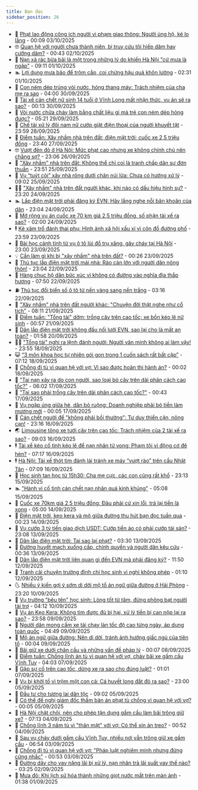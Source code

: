 ```yaml
---
title: Bạn đọc
sidebar_position: 26
---
```


<!-- dantri-ban-doc:START -->
- 🦒 [Phạt lao động công ích người vi phạm giao thông: Người ủng hộ, kẻ lo lắng](https://dantri.com.vn/ban-doc/phat-lao-dong-cong-ich-nguoi-vi-pham-giao-thong-nguoi-ung-ho-ke-lo-lang-20251003000644269.htm) - 00:09 03/10/2025
- 🤓 [Quan hệ với người chưa thành niên, bị truy cứu tội hiếp dâm hay cưỡng dâm?](https://dantri.com.vn/ban-doc/quan-he-voi-nguoi-chua-thanh-nien-bi-truy-cuu-toi-hiep-dam-hay-cuong-dam-20251002074252470.htm) - 00:43 02/10/2025
- 🐻 [Nạn xả rác bừa bãi là một trong những lý do khiến Hà Nội &quot;cứ mưa là ngập&quot;](https://dantri.com.vn/ban-doc/nan-xa-rac-bua-bai-la-mot-trong-nhung-ly-do-khien-ha-noi-cu-mua-la-ngap-20251001153714121.htm) - 09:11 01/10/2025
- 🏊 [Lợi dụng mưa bão để trộm cắp, coi chừng hậu quả khôn lường](https://dantri.com.vn/ban-doc/loi-dung-mua-bao-de-trom-cap-coi-chung-hau-qua-khon-luong-20251001074240088.htm) - 02:31 01/10/2025
- 💄 [Con ném dép trúng vòi nước, hỏng thang máy: Trách nhiệm của cha mẹ ra sao](https://dantri.com.vn/ban-doc/con-nem-dep-trung-voi-nuoc-hong-thang-may-trach-nhiem-cua-cha-me-ra-sao-20250929224658329.htm) - 04:00 30/09/2025
- 🫣 [Tài xế cán chết nữ sinh 14 tuổi ở Vĩnh Long mất nhận thức, vụ án sẽ ra sao?](https://dantri.com.vn/ban-doc/tai-xe-can-chet-nu-sinh-14-tuoi-o-vinh-long-mat-nhan-thuc-vu-an-se-ra-sao-20250929235640539.htm) - 00:13 30/09/2025
- 🎃 [Vòi nước chữa cháy làm bằng chất liệu gì mà trẻ con ném dép hỏng được?](https://dantri.com.vn/ban-doc/voi-nuoc-chua-chay-lam-bang-chat-lieu-gi-ma-tre-con-nem-dep-hong-duoc-20250929083202343.htm) - 05:21 29/09/2025
- 🦄 [Chế tài xử lý đôi nam nữ cướp giật điện thoại của người khuyết tật](https://dantri.com.vn/ban-doc/che-tai-xu-ly-doi-nam-nu-cuop-giat-dien-thoai-cua-nguoi-khuyet-tat-20250928181009119.htm) - 23:59 28/09/2025
- 💯 [Điểm tuần: Xây nhầm nhà trên đất; điện mặt trời; cuốc xe 2,5 triệu đồng](https://dantri.com.vn/ban-doc/diem-tuan-xay-nham-nha-tren-dat-dien-mat-troi-cuoc-xe-25-trieu-dong-20250928002708885.htm) - 23:40 27/09/2025
- 🤓 [Vượt đèn đỏ ở Hà Nội: Mức phạt cao nhưng xe không chính chủ nên chẳng sợ?](https://dantri.com.vn/ban-doc/vuot-den-do-o-ha-noi-muc-phat-cao-nhung-xe-khong-chinh-chu-nen-chang-so-20250926102126620.htm) - 23:06 26/09/2025
- 🥷 [&quot;Xây nhầm&quot; nhà trên đất: Không thể chỉ coi là tranh chấp dân sự đơn thuần](https://dantri.com.vn/ban-doc/xay-nham-nha-tren-dat-khong-the-chi-coi-la-tranh-chap-dan-su-don-thuan-20250925232833223.htm) - 23:51 25/09/2025
- 🐻 [Vụ “tuýt còi” xây nhà rông dưới chân núi lửa: Chưa có hướng xử lý](https://dantri.com.vn/ban-doc/vu-tuyt-coi-xay-nha-rong-duoi-chan-nui-lua-chua-co-huong-xu-ly-20250924083233536.htm) - 09:02 25/09/2025
- 🧑‍💻 [&quot;Xây nhầm&quot; nhà trên đất người khác, khi nào có dấu hiệu hình sự?](https://dantri.com.vn/ban-doc/xay-nham-nha-tren-dat-nguoi-khac-khi-nao-co-dau-hieu-hinh-su-20250924185514859.htm) - 23:20 24/09/2025
- 🏊 [Lắp điện mặt trời phải đăng ký EVN: Hãy lắng nghe nỗi băn khoăn của dân](https://dantri.com.vn/ban-doc/lap-dien-mat-troi-phai-dang-ky-evn-hay-lang-nghe-noi-ban-khoan-cua-dan-20250922221326822.htm) - 23:04 24/09/2025
- 🦆 [Mở rộng vụ án cuốc xe 70 km giá 2,5 triệu đồng, số phận tài xế ra sao?](https://dantri.com.vn/ban-doc/mo-rong-vu-an-cuoc-xe-70-km-gia-25-trieu-dong-so-phan-tai-xe-ra-sao-20250923231102992.htm) - 02:00 24/09/2025
- 🕴 [Kẻ xăm trổ đánh thai phụ: Hình ảnh xã hội xấu xí vì côn đồ đường phố](https://dantri.com.vn/ban-doc/ke-xam-tro-danh-thai-phu-hinh-anh-xa-hoi-xau-xi-vi-con-do-duong-pho-20250923153402845.htm) - 23:59 23/09/2025
- 🌈 [Bài học cảnh tỉnh từ vụ ô tô lùi đổ trụ xăng, gây cháy tại Hà Nội](https://dantri.com.vn/ban-doc/bai-hoc-canh-tinh-tu-vu-o-to-lui-do-tru-xang-gay-chay-tai-ha-noi-20250923140818793.htm) - 23:00 23/09/2025
- 💡 [Cần làm gì khi bị &quot;xây nhầm&quot; nhà trên đất?](https://dantri.com.vn/ban-doc/can-lam-gi-khi-bi-xay-nham-nha-tren-dat-20250922232537391.htm) - 00:26 23/09/2025
- 🐻 [Thủ tục lắp điện mặt trời mái nhà: Rào cản lớn với người dân nông thôn!](https://dantri.com.vn/ban-doc/thu-tuc-lap-dien-mat-troi-mai-nha-rao-can-lon-voi-nguoi-dan-nong-thon-20250922081001569.htm) - 23:04 22/09/2025
- 💪 [Hàng chục hộ dân bức xúc vì không có đường vào nghĩa địa thắp hương](https://dantri.com.vn/ban-doc/hang-chuc-ho-dan-buc-xuc-vi-khong-co-duong-vao-nghia-dia-thap-huong-20250922121121348.htm) - 07:50 22/09/2025
- ⛽️ [Thủ tục đổi biển số ô tô từ nền vàng sang nền trắng](https://dantri.com.vn/ban-doc/thu-tuc-doi-bien-so-o-to-tu-nen-vang-sang-nen-trang-20250922101512688.htm) - 03:16 22/09/2025
- 🦍 [&quot;Xây nhầm&quot; nhà trên đất người khác: &quot;Chuyện đời thật nghe như cổ tích&quot;](https://dantri.com.vn/ban-doc/xay-nham-nha-tren-dat-nguoi-khac-chuyen-doi-that-nghe-nhu-co-tich-20250921105506589.htm) - 08:11 21/09/2025
- 🤖 [Điểm tuần: &quot;Tổng tài&quot; dởm; trồng cây trên cao tốc; xe bồn kéo lê nữ sinh](https://dantri.com.vn/ban-doc/diem-tuan-tong-tai-dom-trong-cay-tren-cao-toc-xe-bon-keo-le-nu-sinh-20250921010449543.htm) - 00:57 21/09/2025
- 🌈 [Dân lắp điện mặt trời không đấu nối lưới EVN, sao lại cho là mất an toàn?](https://dantri.com.vn/ban-doc/dan-lap-dien-mat-troi-khong-dau-noi-luoi-evn-sao-lai-cho-la-mat-an-toan-20250919132719932.htm) - 01:58 20/09/2025
- 👨‍🏫 [&quot;Tổng tài&quot; nghi ra lệnh đánh người: Người văn minh không ai làm vậy!](https://dantri.com.vn/ban-doc/tong-tai-nghi-ra-lenh-danh-nguoi-nguoi-van-minh-khong-ai-lam-vay-20250919001825851.htm) - 23:55 18/09/2025
- 😺 [“3 môn khoa học tự nhiên gói gọn trong 1 cuốn sách rất bất cập”](https://dantri.com.vn/ban-doc/3-mon-khoa-hoc-tu-nhien-goi-gon-trong-1-cuon-sach-rat-bat-cap-20250918132600728.htm) - 07:12 18/09/2025
- 🎃 [Chồng đi tù vì quan hệ với vợ: Vì sao được hoãn thi hành án?](https://dantri.com.vn/ban-doc/chong-di-tu-vi-quan-he-voi-vo-vi-sao-duoc-hoan-thi-hanh-an-20250918065516610.htm) - 00:02 18/09/2025
- 🚀 [&quot;Tai nạn xảy ra do con người, sao loại bỏ cây trên dải phân cách cao tốc?&quot;](https://dantri.com.vn/ban-doc/tai-nan-xay-ra-do-con-nguoi-sao-loai-bo-cay-tren-dai-phan-cach-cao-toc-20250917100451702.htm) - 06:02 17/09/2025
- 🧐 [&quot;Tại sao phải trồng cây trên dải phân cách cao tốc?&quot;](https://dantri.com.vn/ban-doc/tai-sao-phai-trong-cay-tren-dai-phan-cach-cao-toc-20250917073843066.htm) - 00:43 17/09/2025
- 🌋 [Vụ ngập úng giữa hè, dân bỏ ruộng: Doanh nghiệp phải bỏ tiền làm mương mới](https://dantri.com.vn/ban-doc/vu-ngap-ung-giua-he-dan-bo-ruong-doanh-nghiep-phai-bo-tien-lam-muong-moi-20250912084207777.htm) - 00:05 17/09/2025
- 🦏 [Cán chết người để &quot;không phải bồi thường&quot;: Tư duy thiển cận, nông cạn!](https://dantri.com.vn/ban-doc/can-chet-nguoi-de-khong-phai-boi-thuong-tu-duy-thien-can-nong-can-20250916110151922.htm) - 23:16 16/09/2025
- 🌏 [Limousine tông xe tưới cây trên cao tốc: Trách nhiệm của 2 tài xế ra sao?](https://dantri.com.vn/ban-doc/limousine-tong-xe-tuoi-cay-tren-cao-toc-trach-nhiem-cua-2-tai-xe-ra-sao-20250915235327664.htm) - 09:03 16/09/2025
- 🕴 [Tài xế kéo cố tình kéo lê để nạn nhân tử vong: Phạm tội vì động cơ đê hèn?](https://dantri.com.vn/ban-doc/tai-xe-keo-co-tinh-keo-le-de-nan-nhan-tu-vong-pham-toi-vi-dong-co-de-hen-20250915230012205.htm) - 07:17 16/09/2025
- 🕴 [Hà Nội: Tài xế thót tim đánh lái tránh xe máy “vượt rào” trên cầu Nhật Tân](https://dantri.com.vn/ban-doc/ha-noi-tai-xe-thot-tim-danh-lai-tranh-xe-may-vuot-rao-tren-cau-nhat-tan-20250916073113255.htm) - 07:09 16/09/2025
- 🎉 [Học sinh tan học từ 15h30: Cha mẹ cực, các con cũng rất khổ](https://dantri.com.vn/ban-doc/hoc-sinh-tan-hoc-tu-15h30-cha-me-cuc-cac-con-cung-rat-kho-20250915165652295.htm) - 23:13 15/09/2025
- 🏊 [&quot;Hành vi cố tình cán chết nạn nhân quá kinh khủng&quot;](https://dantri.com.vn/ban-doc/hanh-vi-co-tinh-can-chet-nan-nhan-qua-kinh-khung-20250915100543555.htm) - 05:08 15/09/2025
- 🦣 [Cuốc xe 70km giá 2,5 triệu đồng: Đâu phải cứ xin lỗi, trả lại tiền là xong](https://dantri.com.vn/ban-doc/cuoc-xe-70km-gia-25-trieu-dong-dau-phai-cu-xin-loi-tra-lai-tien-la-xong-20250914002146918.htm) - 05:00 14/09/2025
- 💫 [Điện mặt trời, kẹo kera và mộ giữa đường thu hút bạn đọc tuần qua](https://dantri.com.vn/ban-doc/dien-mat-troi-keo-kera-va-mo-giua-duong-thu-hut-ban-doc-tuan-qua-20250913231436302.htm) - 00:23 14/09/2025
- 🌈 [Vụ cướp 3 tỷ tiền giao dịch USDT: Cướp tiền ảo có phải cướp tài sản?](https://dantri.com.vn/ban-doc/vu-cuop-3-ty-tien-giao-dich-usdt-cuop-tien-ao-co-phai-cuop-tai-san-20250913135851737.htm) - 23:08 13/09/2025
- 🫣 [Dân lắp điện mặt trời: Tại sao lại phạt?](https://dantri.com.vn/ban-doc/dan-lap-dien-mat-troi-tai-sao-lai-phat-20250913100206893.htm) - 03:30 13/09/2025
- 🎉 [Đường huyết mạch xuống cấp, chính quyền và người dân kêu cứu](https://dantri.com.vn/ban-doc/duong-huyet-mach-xuong-cap-chinh-quyen-va-nguoi-dan-keu-cuu-20250912142808517.htm) - 00:36 13/09/2025
- 🥸 [Dân lắp điện mặt trời liên quan gì đến EVN mà phải đăng ký?](https://dantri.com.vn/ban-doc/dan-lap-dien-mat-troi-lien-quan-gi-den-evn-ma-phai-dang-ky-20250912172759901.htm) - 11:50 12/09/2025
- 🦄 [Tranh cãi chuyện trường đình chỉ học sinh vì nghỉ không phép](https://dantri.com.vn/ban-doc/tranh-cai-chuyen-truong-dinh-chi-hoc-sinh-vi-nghi-khong-phep-20250912065742179.htm) - 01:10 12/09/2025
- 🌜 [Nhiều ý kiến gợi ý sớm di dời mộ tổ án ngữ giữa đường ở Hải Phòng](https://dantri.com.vn/ban-doc/nhieu-y-kien-goi-y-som-di-doi-mo-to-an-ngu-giua-duong-o-hai-phong-20250910162931724.htm) - 23:20 10/09/2025
- 🎉 [Vụ trường &quot;bêu tên&quot; học sinh: Lòng tốt từ tâm, đừng phông bạt người tài trợ](https://dantri.com.vn/ban-doc/vu-truong-beu-ten-hoc-sinh-long-tot-tu-tam-dung-phong-bat-nguoi-tai-tro-20250910072428215.htm) - 04:12 10/09/2025
- 🦄 [Vụ án Kẹo Kera: Không tìm được đủ bị hại, xử lý tiền bị can nộp lại ra sao?](https://dantri.com.vn/ban-doc/vu-an-keo-kera-khong-tim-duoc-du-bi-hai-xu-ly-tien-bi-can-nop-lai-ra-sao-20250909235500707.htm) - 23:58 09/09/2025
- 🧰 [Người dân mong cấm xe tải chạy làn tốc độ cao từng ngày, áp dụng toàn quốc](https://dantri.com.vn/ban-doc/nguoi-dan-mong-cam-xe-tai-chay-lan-toc-do-cao-tung-ngay-ap-dung-toan-quoc-20250909095455095.htm) - 04:49 09/09/2025
- 🤡 [Mộ án ngữ giữa đường: Nên di dời, tránh ảnh hưởng giấc ngủ của tiên tổ](https://dantri.com.vn/ban-doc/mo-an-ngu-giua-duong-nen-di-doi-tranh-anh-huong-giac-ngu-cua-tien-to-20250908230404044.htm) - 00:04 09/09/2025
- 💫 [Bãi giữ xe dưới chân cầu và những vấn đề pháp lý](https://dantri.com.vn/ban-doc/bai-giu-xe-duoi-chan-cau-va-nhung-van-de-phap-ly-20250907101033458.htm) - 00:07 08/09/2025
- 🦏 [Điểm tuần: Chồng lĩnh án tù vì quan hệ với vợ, cháy bãi xe gầm cầu Vĩnh Tuy](https://dantri.com.vn/ban-doc/diem-tuan-chong-linh-an-tu-vi-quan-he-voi-vo-chay-bai-xe-gam-cau-vinh-tuy-20250906235509487.htm) - 04:03 07/09/2025
- 🧠 [Gặp sự cố trên cao tốc, dừng xe ra sao cho đúng luật?](https://dantri.com.vn/ban-doc/gap-su-co-tren-cao-toc-dung-xe-ra-sao-cho-dung-luat-20250906232104540.htm) - 01:01 07/09/2025
- 🫶 [Vụ bị khởi tố vì trộm một con cá: Cá huyết long đắt đỏ ra sao?](https://dantri.com.vn/ban-doc/vu-bi-khoi-to-vi-trom-mot-con-ca-ca-huyet-long-dat-do-ra-sao-20250905160431565.htm) - 23:00 05/09/2025
- 💼 [Đầu tư cho tương lai dân tộc](https://dantri.com.vn/ban-doc/dau-tu-cho-tuong-lai-dan-toc-20250905155741788.htm) - 09:02 05/09/2025
- 👺 [Có thể đề nghị giám đốc thẩm bản án phạt tù chồng vì quan hệ với vợ?](https://dantri.com.vn/ban-doc/co-the-de-nghi-giam-doc-tham-ban-an-phat-tu-chong-vi-quan-he-voi-vo-20250904233942667.htm) - 00:05 05/09/2025
- 🥳 [Hà Nội chật chội, nên cho phép tận dụng gầm cầu làm bãi trông giữ xe?](https://dantri.com.vn/ban-doc/ha-noi-chat-choi-nen-cho-phep-tan-dung-gam-cau-lam-bai-trong-giu-xe-20250904120157892.htm) - 07:13 04/09/2025
- 🦄 [Chồng lĩnh 3 năm tù vì &quot;thân mật&quot; với vợ: Có thể xin án treo?](https://dantri.com.vn/ban-doc/chong-linh-3-nam-tu-vi-than-mat-voi-vo-co-the-xin-an-treo-20250904071636129.htm) - 00:52 04/09/2025
- 🎡 [Sau vụ cháy dưới gầm cầu Vĩnh Tuy, nhiều nơi vẫn trông giữ xe gầm cầu](https://dantri.com.vn/ban-doc/sau-vu-chay-duoi-gam-cau-vinh-tuy-nhieu-noi-van-trong-giu-xe-gam-cau-20250903123511120.htm) - 06:54 03/09/2025
- 💫 [Chồng đi tù vì quan hệ với vợ: &quot;Pháp luật nghiêm minh nhưng đừng cứng nhắc&quot;](https://dantri.com.vn/ban-doc/chong-di-tu-vi-quan-he-voi-vo-phap-luat-nghiem-minh-nhung-dung-cung-nhac-20250903001537351.htm) - 00:53 03/09/2025
- 💫 [Đường dây cho vay nặng lãi bị xử lý, nạn nhân trả lãi suất vay thế nào?](https://dantri.com.vn/ban-doc/duong-day-cho-vay-nang-lai-bi-xu-ly-nan-nhan-tra-lai-suat-vay-the-nao-20250902102533659.htm) - 03:25 02/09/2025
- 💪 [Mưa đỏ: Khi lịch sử hóa thành những giọt nước mắt trên màn ảnh](https://dantri.com.vn/ban-doc/mua-do-khi-lich-su-hoa-thanh-nhung-giot-nuoc-mat-tren-man-anh-20250901083746013.htm) - 01:38 01/09/2025<!-- dantri-ban-doc:END -->

